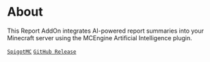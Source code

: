 # About

This Report AddOn integrates AI-powered report summaries into your Minecraft server using the MCEngine Artificial Intelligence plugin.

[`SpigotMC`](https://www.spigotmc.org/resources/artificialintelligence-addon-report.125841/)
[`GitHub Release`](https://github.com/MCEngine-Extension/artificialintelligence-addon-report/releases)
